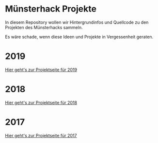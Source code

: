 # Münsterhack Projekte

In diesem Repository wollen wir Hintergrundinfos und Quellcode zu den Projekten des Münsterhacks sammeln.

Es wäre schade, wenn diese Ideen und Projekte in Vergessenheit geraten.

# 2019

[Hier geht's zur Projektseite für 2019](2019.md)

# 2018 

[Hier geht's zur Projektseite für 2018](2018.md)

# 2017

[Hier geht's zur Projektseite für 2017](2017.md)
